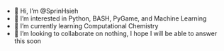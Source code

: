 - 👋 Hi, I’m @SprinHsieh
- 👀 I’m interested in Python, BASH, PyGame, and Machine Learning
- 🌱 I’m currently learning Computational Chemistry
- 💞️ I’m looking to collaborate on nothing, I hope I will be able to answer this soon


<!---
SprinHsieh/SprinHsieh is a ✨ special ✨ repository because its `README.md` (this file) appears on your GitHub profile.
You can click the Preview link to take a look at your changes.
--->
